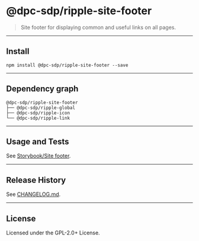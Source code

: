 # @dpc-sdp/ripple-site-footer

> Site footer for displaying common and useful links on all pages.

--------------------------------------------------------------------------------

## Install

```shell
npm install @dpc-sdp/ripple-site-footer --save
```

--------------------------------------------------------------------------------

## Dependency graph

```shell
@dpc-sdp/ripple-site-footer
├── @dpc-sdp/ripple-global
├── @dpc-sdp/ripple-icon
└── @dpc-sdp/ripple-link
```

--------------------------------------------------------------------------------

## Usage and Tests

See [Storybook/Site footer](https://ripple-ripple-develop.lagoon.vicsdp.amazee.io/?selectedKind=Organisms/SiteFooter&selectedStory=Site%20footer).

--------------------------------------------------------------------------------

## Release History

See [CHANGELOG.md](./CHANGELOG.md).

--------------------------------------------------------------------------------

## License

Licensed under the GPL-2.0+ License.
